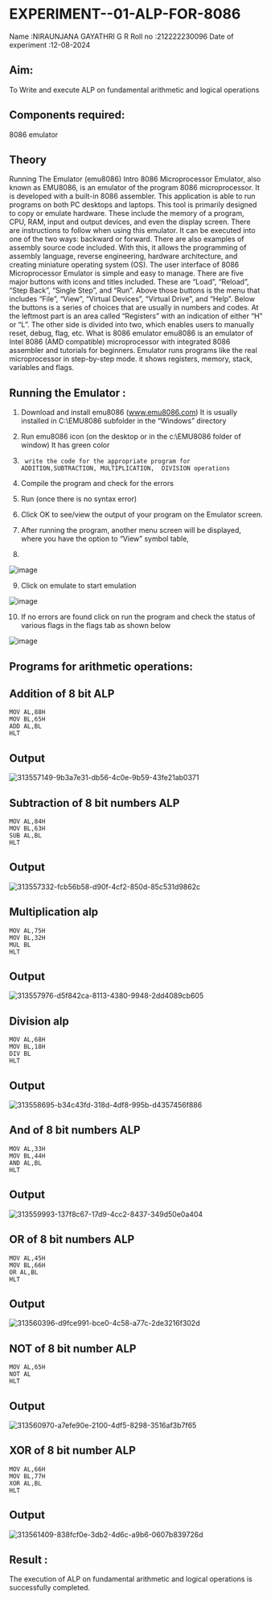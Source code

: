 # EXPERIMENT--01-ALP-FOR-8086
Name :NIRAUNJANA GAYATHRI G R
Roll no :212222230096
Date of experiment :12-08-2024


## Aim:
To Write and execute ALP on fundamental arithmetic and logical operations

## Components required: 
8086  emulator 

## Theory 

Running The Emulator (emu8086) Intro 8086 Microprocessor Emulator, also known as EMU8086, is an emulator of the program 8086 microprocessor. It is developed with a built-in 8086 assembler. This application is able to run programs on both PC desktops and laptops. This tool is primarily designed to copy or emulate hardware. These include the memory of a program, CPU, RAM, input and output devices, and even the display screen. There are instructions to follow when using this emulator. It can be executed into one of the two ways: backward or forward. There are also examples of assembly source code included. With this, it allows the programming of assembly language, reverse engineering, hardware architecture, and creating miniature operating system (OS). The user interface of 8086 Microprocessor Emulator is simple and easy to manage. There are five major buttons with icons and titles included. These are “Load”, “Reload”, “Step Back”, “Single Step”, and “Run”. Above those buttons is the menu that includes “File”, “View”, “Virtual Devices”, “Virtual Drive”, and “Help”. Below the buttons is a series of choices that are usually in numbers and codes. At the leftmost part is an area called “Registers” with an indication of either “H” or “L”. The other side is divided into two, which enables users to manually reset, debug, flag, etc. What is 8086 emulator emu8086 is an emulator of Intel 8086 (AMD compatible) microprocessor with integrated 8086 assembler and tutorials for beginners. Emulator runs programs like the real microprocessor in step-by-step mode. it shows registers, memory, stack, variables and flags.


 ## Running the Emulator :
 
1.	Download and install emu8086 (www.emu8086.com) It is usually installed in C:\EMU8086 subfolder in the “Windows” directory
2.	  Run  emu8086 icon (on the desktop or in the c:\EMU8086 folder of window) It has green color 
 
 
3.		write the code for the appropriate program for ADDITION,SUBTRACTION, MULTIPLICATION,  DIVISION operations 

4.	 Compile the program and check for the errors 
5.	Run (once there is no syntax error) 

6.	Click OK to see/view the output of your program on the Emulator screen. 


7.	After running the program, another menu screen will be displayed, where you have the option to “View” symbol table,
8.	 


![image](https://user-images.githubusercontent.com/36288975/189273263-d65baae9-4b8f-4723-afb3-c0ffa4052b04.png)











9.	Click on emulate to start emulation 








![image](https://user-images.githubusercontent.com/36288975/189273273-9bb36ec1-e2e8-4892-8d35-37707332bfdc.png)








10.	If no errors are found click on run the program and check the status of various flags in the flags tab as shown below 






![image](https://user-images.githubusercontent.com/36288975/189273277-113a2a33-4a40-4ff8-95a5-ecd3a1f504fe.png)







## Programs for arithmetic  operations:

## Addition  of 8 bit ALP 
```
MOV AL,88H
MOV BL,65H
ADD AL,BL
HLT
```


## Output 

![313557149-9b3a7e31-db56-4c0e-9b59-43fe21ab0371](https://github.com/user-attachments/assets/24f5663a-0b42-4c5f-949a-d0c31b81236c)

 
## Subtraction   of 8 bit numbers  ALP 
```
MOV AL,84H
MOV BL,63H
SUB AL,BL
HLT
```
 
## Output  

![313557332-fcb56b58-d90f-4cf2-850d-85c531d9862c](https://github.com/user-attachments/assets/fff74f25-6279-4830-93d9-41b2ca4e567e)

## Multiplication alp
```
MOV AL,75H
MOV BL,32H
MUL BL
HLT
```

 ## Output  

![313557976-d5f842ca-8113-4380-9948-2dd4089cb605](https://github.com/user-attachments/assets/c5195f41-f821-4dd8-abfd-f395c164097b)


## Division alp 
```
MOV AL,68H
MOV BL,18H
DIV BL
HLT
```

## Output 

![313558695-b34c43fd-318d-4df8-995b-d4357456f886](https://github.com/user-attachments/assets/460710d1-7bb9-498d-ae12-71625532cd8b)

## And of 8 bit numbers ALP
```
MOV AL,33H
MOV BL,44H
AND AL,BL
HLT
```

## Output

![313559993-137f8c67-17d9-4cc2-8437-349d50e0a404](https://github.com/user-attachments/assets/c81f3681-9494-43ce-9c0e-371da442e5af)

## OR of 8 bit numbers ALP
```
MOV AL,45H
MOV BL,66H
OR AL,BL
HLT
```
## Output

![313560396-d9fce991-bce0-4c58-a77c-2de3216f302d](https://github.com/user-attachments/assets/44689644-c22a-4068-9452-ecba2c427876)

## NOT of 8 bit number ALP
```
MOV AL,65H
NOT AL
HLT
```
## Output

![313560970-a7efe90e-2100-4df5-8298-3516af3b7f65](https://github.com/user-attachments/assets/4f633ea3-70cb-482d-bc81-9b2fd12a6796)

## XOR of 8 bit number ALP
```
MOV AL,66H
MOV BL,77H
XOR AL,BL
HLT
```
## Output


![313561409-838fcf0e-3db2-4d6c-a9b6-0607b839726d](https://github.com/user-attachments/assets/3da5c717-e37c-49d2-8530-bc56ad84450e)



## Result :
The execution of ALP on fundamental arithmetic and logical operations is successfully completed.
 








